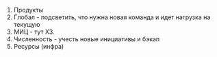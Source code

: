 1. Продукты
2. Глобал - подсветить, что нужна новая команда и идет нагрузка на текущую
3. МИЦ - тут ХЗ.
4. Численность - учесть новые инициативы и бэкап
5. Ресурсы (инфра)
